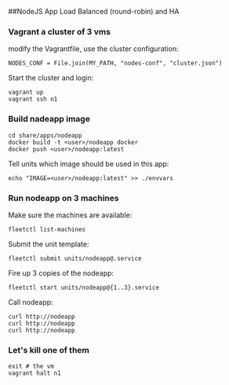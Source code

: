 ##NodeJS App Load Balanced (round-robin) and HA

### Vagrant a cluster of 3 vms
modify the Vagrantfile, use the cluster configuration:

    NODES_CONF = File.join(MY_PATH, "nodes-conf", "cluster.json")

Start the cluster and login:

    vagrant up
    vagrant ssh n1

### Build nadeapp image
    cd share/apps/nodeapp
    docker build -t <user>/nodeapp docker
    docker push <user>/nodeapp:latest

Tell units which image should be used in this app:

    echo "IMAGE=<user>/nodeapp:latest" >> ./envvars

### Run nodeapp on 3 machines
Make sure the machines are available:
   
    fleetctl list-machines

Submit the unit template:

    fleetctl submit units/nodeapp@.service

Fire up 3 copies of the nodeapp:

    fleetctl start units/nodeapp@{1..3}.service

Call nodeapp:

    curl http://nodeapp
    curl http://nodeapp
    curl http://nodeapp

### Let's kill one of them
    exit # the vm
    vagrant halt n1